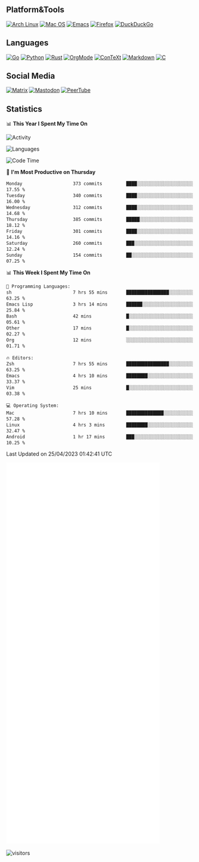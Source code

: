 ## Platform&Tools

[![Arch Linux](https://img.shields.io/badge/ArchLinux-1793D1?logo=arch-linux&logoColor=fff&style=flat-square)](https://archlinux.org/)
[![Mac OS](https://img.shields.io/badge/MacOS-000000?style=flat-square&logo=macos&logoColor=F0F0F0)](https://www.apple.com/macos/)
[![Emacs](https://img.shields.io/badge/Emacs-%237F5AB6.svg?&style=flat-square&logo=gnu-emacs&logoColor=white)](https://www.gnu.org/software/emacs/)
[![Firefox](https://img.shields.io/badge/Firefox-FF7139?style=flat-square&logo=Firefox-Browser&logoColor=white)](https://firefox.com/)
[![DuckDuckGo](https://img.shields.io/badge/DuckDuckGo-DE5833?style=flat-square&logo=DuckDuckGo&logoColor=white)](https://duckduckgo.com/)

## Languages

[![Go](https://img.shields.io/badge/Golang-%2300ADD8.svg?style=flat-square&logo=go&logoColor=white)](https://golang.org/)
[![Python](https://img.shields.io/badge/Python-3670A0?style=flat-square&logo=python&logoColor=ffdd54)](https://www.python.org/)
[![Rust](https://img.shields.io/badge/Rust-%23000000.svg?style=flat-square&logo=rust&logoColor=white)](https://www.rust-lang.org/)
[![OrgMode](https://img.shields.io/badge/OrgMode-%23000000.svg?style=flat-square&logo=org&logoColor=white)](https://orgmode.org/)
[![ConTeXt](https://img.shields.io/badge/ConTeXt-%23008080.svg?style=flat-square&logo=latex&logoColor=white)](https://contextgarden.net/)
[![Markdown](https://img.shields.io/badge/MarkDown-%23000000.svg?style=flat-square&logo=markdown&logoColor=white)](https://daringfireball.net/projects/markdown/)
[![C](https://img.shields.io/badge/C-%2300599C.svg?style=flat-square&logo=c&logoColor=white)](https://www.iso.org/standard/74528.html)

## Social Media
<!--[![Telegram](https://img.shields.io/badge/SteamedFish-2CA5E0?style=social&logo=telegram&logoColor=white)](https://t.me/SteamedFish)-->

[![Matrix](https://img.shields.io/badge/SteamedFish-2CA5E0?style=social&logo=matrix&logoColor=black)](https://matrix.to/#/@i:steamedfish.org)
[![Mastodon](https://img.shields.io/mastodon/follow/109596467238113271?domain=https%3A%2F%2Fmastodon.steamedfish.org%2F&style=social)](https://steamedfish.org/@SteamedFish)
[![PeerTube](https://img.shields.io/badge/PeerTube-23000000.svg?logo=peertube&style=social)](https://peertube.steamedfish.org/)

## Statistics


📊 **This Year I Spent My Time On** 

![Activity](https://wakatime.com/share/@SteamedFish/7529f30a-f1b7-40a4-8d09-e6d855cb7a13.png)

![Languages](https://wakatime.com/share/@SteamedFish/1c5e5366-0e9e-40d8-ac85-d630f61b69c6.svg)

<!--START_SECTION:waka-->
![Code Time](http://img.shields.io/badge/Code%20Time-2%2C421%20hrs%206%20mins-blue)

📅 **I'm Most Productive on Thursday** 

```text
Monday                   373 commits         ████░░░░░░░░░░░░░░░░░░░░░   17.55 % 
Tuesday                  340 commits         ████░░░░░░░░░░░░░░░░░░░░░   16.00 % 
Wednesday                312 commits         ████░░░░░░░░░░░░░░░░░░░░░   14.68 % 
Thursday                 385 commits         █████░░░░░░░░░░░░░░░░░░░░   18.12 % 
Friday                   301 commits         ████░░░░░░░░░░░░░░░░░░░░░   14.16 % 
Saturday                 260 commits         ███░░░░░░░░░░░░░░░░░░░░░░   12.24 % 
Sunday                   154 commits         ██░░░░░░░░░░░░░░░░░░░░░░░   07.25 % 
```


📊 **This Week I Spent My Time On** 

```text
💬 Programming Languages: 
sh                       7 hrs 55 mins       ████████████████░░░░░░░░░   63.25 % 
Emacs Lisp               3 hrs 14 mins       ██████░░░░░░░░░░░░░░░░░░░   25.84 % 
Bash                     42 mins             █░░░░░░░░░░░░░░░░░░░░░░░░   05.61 % 
Other                    17 mins             █░░░░░░░░░░░░░░░░░░░░░░░░   02.27 % 
Org                      12 mins             ░░░░░░░░░░░░░░░░░░░░░░░░░   01.71 % 

🔥 Editors: 
Zsh                      7 hrs 55 mins       ████████████████░░░░░░░░░   63.25 % 
Emacs                    4 hrs 10 mins       ████████░░░░░░░░░░░░░░░░░   33.37 % 
Vim                      25 mins             █░░░░░░░░░░░░░░░░░░░░░░░░   03.38 % 

💻 Operating System: 
Mac                      7 hrs 10 mins       ██████████████░░░░░░░░░░░   57.28 % 
Linux                    4 hrs 3 mins        ████████░░░░░░░░░░░░░░░░░   32.47 % 
Android                  1 hr 17 mins        ███░░░░░░░░░░░░░░░░░░░░░░   10.25 % 
```


 Last Updated on 25/04/2023 01:42:41 UTC
<!--END_SECTION:waka-->


![Metrics](https://github.com/SteamedFish/SteamedFish/blob/master/github-metrics.svg)


![visitors](https://visitor-badge.laobi.icu/badge?page_id=SteamedFish.SteamedFish)

